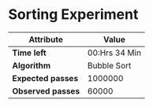  Sorting Experiment
  ===================


  Attribute   | Value
  ------------|---------
  **Time left**   |00:Hrs 34 Min
  **Algorithm**   |   Bubble Sort
  **Expected passes** |1000000
  **Observed passes** | 60000
